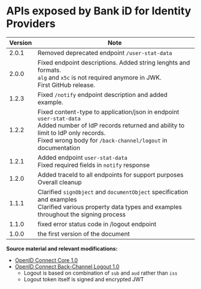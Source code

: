 # APIs exposed by Bank iD for Identity Providers

| Version | Note                                                                                                                                                                                                                          |
|---------|-------------------------------------------------------------------------------------------------------------------------------------------------------------------------------------------------------------------------------|
| 2.0.1   | Removed deprecated endpoint ```/user-stat-data```                                                                                                                                                                              |
| 2.0.0   | Fixed endpoint descriptions. Added string lenghts and formats.<br>```alg``` and ```x5c``` is not required anymore in JWK.<br>First GitHub release.                                                                            |
| 1.2.3   | Fixed ```/notify``` endpoint description and added example.                                                                                                                                                                   |
| 1.2.2   | Fixed content-type to application/json in endpoint ```user-stat-data```<br>Added number of IdP records returned and ability to limit to IdP only records.<br>Fixed wrong body for ```/back-channel/logout``` in documentation |
| 1.2.1   | Added endpoint ```user-stat-data```<br>Fixed required fields in ```notify``` response                                                                                                                                         |
| 1.2.0   | Added traceId to all endpoints for support purposes<br>Overall cleanup                                                                                                                                                        |
| 1.1.1   | Clarified `signObject` and `documentObject` specification and examples<br>Clarified various property data types and examples throughout the signing process                                                                   |
| 1.1.0   | fixed error status code in /logout endpoint                                                                                                                                                                                   |
| 1.0.0   | the first version of the document                                                                                                                                                                                             |

**Source material and relevant modifications:**

* [OpenID Connect Core 1.0](https://openid.net/specs/openid-connect-core-1_0.html)
* [OpenID Connect Back-Channel Logout 1.0](https://openid.net/specs/openid-connect-backchannel-1_0.html)
  * Logout is based on combination of `sub` and `aud` rather than `iss`
  * Logout token itself is signed and encrypted JWT
